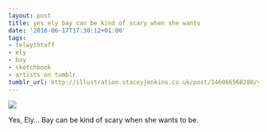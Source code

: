```yaml
---
layout: post
title: yes ely bay can be kind of scary when she wants
date: '2016-06-17T17:30:12+01:00'
tags:
- telwythtaff
- ely
- bay
- sketchbook
- artists on tumblr
tumblr_url: http://illustration.staceyjenkins.co.uk/post/146066568288/yes-ely-bay-can-be-kind-of-scary-when-she-wants
---
```

 ![](/tumblr_files/tumblr_o8xcicyYSS1v28ub8o1_1280.jpg)  

Yes, Ely… Bay can be kind of scary when she wants to be.

